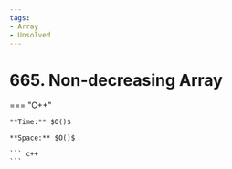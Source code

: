 ```yaml
---
tags:
- Array
- Unsolved
---
```



# 665. Non-decreasing Array

=== "C++"

    **Time:** $O()$

    **Space:** $O()$

    ``` c++
    ```